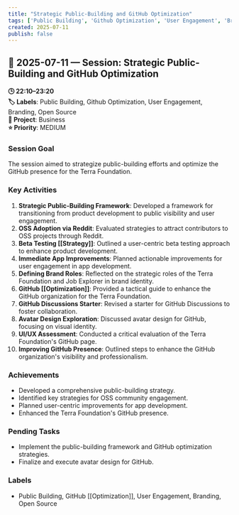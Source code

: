 ```yaml
---
title: "Strategic Public-Building and GitHub Optimization"
tags: ['Public Building', 'Github Optimization', 'User Engagement', 'Branding', 'Open Source']
created: 2025-07-11
publish: false
---
```


## 📅 2025-07-11 — Session: Strategic Public-Building and GitHub Optimization

**🕒 22:10–23:20**  
**🏷️ Labels**: Public Building, Github Optimization, User Engagement, Branding, Open Source  
**📂 Project**: Business  
**⭐ Priority**: MEDIUM  


### Session Goal
The session aimed to strategize public-building efforts and optimize the GitHub presence for the Terra Foundation.

### Key Activities
1. **Strategic Public-Building Framework**: Developed a framework for transitioning from product development to public visibility and user engagement.
2. **OSS Adoption via Reddit**: Evaluated strategies to attract contributors to OSS projects through Reddit.
3. **Beta Testing [[Strategy]]**: Outlined a user-centric beta testing approach to enhance product development.
4. **Immediate App Improvements**: Planned actionable improvements for user engagement in app development.
5. **Defining Brand Roles**: Reflected on the strategic roles of the Terra Foundation and Job Explorer in brand identity.
6. **GitHub [[Optimization]]**: Provided a tactical guide to enhance the GitHub organization for the Terra Foundation.
7. **GitHub Discussions Starter**: Revised a starter for GitHub Discussions to foster collaboration.
8. **Avatar Design Exploration**: Discussed avatar design for GitHub, focusing on visual identity.
9. **UI/UX Assessment**: Conducted a critical evaluation of the Terra Foundation's GitHub page.
10. **Improving GitHub Presence**: Outlined steps to enhance the GitHub organization's visibility and professionalism.

### Achievements
- Developed a comprehensive public-building strategy.
- Identified key strategies for OSS community engagement.
- Planned user-centric improvements for app development.
- Enhanced the Terra Foundation's GitHub presence.

### Pending Tasks
- Implement the public-building framework and GitHub optimization strategies.
- Finalize and execute avatar design for GitHub.

### Labels
- Public Building, GitHub [[Optimization]], User Engagement, Branding, Open Source
